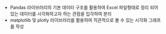- Pandas 라이브러리의 기본 데이터 구조를 활용하여 Excel 파일형태로 정리 되어있는 데이터를 시각화하고자 하는 관점을 입각하여 분리
- matplotlib 및 plotly 라이브러리를 활용하여 직관적으로 볼 수 있는 시각화 그래프를 작성
